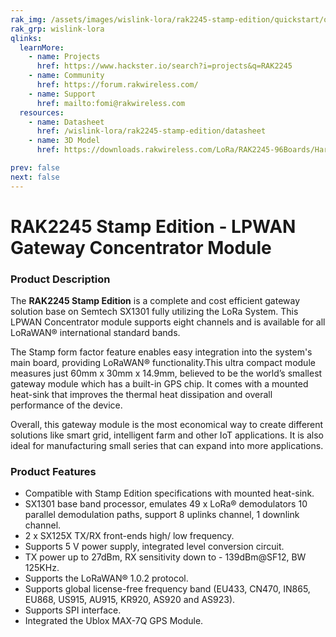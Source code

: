 ```yaml
---
rak_img: /assets/images/wislink-lora/rak2245-stamp-edition/quickstart/overview/RAK2245-stamp-edition.svg
rak_grp: wislink-lora
qlinks:
  learnMore:
    - name: Projects
      href: https://www.hackster.io/search?i=projects&q=RAK2245
    - name: Community
      href: https://forum.rakwireless.com/
    - name: Support
      href: mailto:fomi@rakwireless.com
  resources:
    - name: Datasheet
      href: /wislink-lora/rak2245-stamp-edition/datasheet
    - name: 3D Model
      href: https://downloads.rakwireless.com/LoRa/RAK2245-96Boards/Hardware-Specification/RAK2245_96Boards-3D-File.zip

prev: false
next: false
---
```


# RAK2245 Stamp Edition - LPWAN Gateway Concentrator Module

<rk-img
  src="/assets/images/wislink-lora/rak2245-stamp-edition/datasheet/overview/r8b1kuz7nsyovmac80kq.png"
  width="60%"
  caption="RAK2245 Stamp Edition"
/>

### Product Description

The **RAK2245 Stamp Edition** is a complete and cost efficient gateway solution base on Semtech SX1301 fully utilizing the LoRa System. This LPWAN Concentrator module supports eight channels and is available for all LoRaWAN® international standard bands.

The Stamp form factor feature enables easy integration into the system's main board, providing LoRaWAN® functionality.This ultra compact module measures just 60mm x 30mm x 14.9mm, believed to be the world’s smallest gateway module which has a built-in GPS chip. It comes with a mounted heat-sink that improves the thermal heat dissipation and overall performance of the device.

Overall, this gateway module is the most economical way to create different solutions like smart grid, intelligent farm and other IoT applications. It is also ideal for manufacturing small series that can expand into more applications.

<rk-btn
  src="../quickstart/"
  label="Get Started with RAK2245 Stamp Edition - LPWAN Gateway Concentrator Module"
/>

<rk-quick-links :params="$frontmatter.qlinks" />

### Product Features

- Compatible with Stamp Edition specifications with mounted heat-sink.
- SX1301 base band processor, emulates 49 x LoRa® demodulators 10 parallel demodulation paths, support 8 uplinks channel, 1 downlink channel.
- 2 x SX125X TX/RX front-ends high/ low frequency.
- Supports 5 V power supply, integrated level conversion circuit.
- TX power up to 27dBm, RX sensitivity down to - 139dBm@SF12, BW 125KHz.
- Supports the LoRaWAN® 1.0.2 protocol.
- Supports global license-free frequency band (EU433, CN470, IN865, EU868, US915, AU915, KR920, AS920 and AS923).
- Supports SPI interface.
- Integrated the Ublox MAX-7Q GPS Module.

<rk-btn
  src="https://store.rakwireless.com/products/rak2245-stamp-edition"
  label="Buy a RAK2245 Stamp Edition - LPWAN Gateway Concentrator Module"
  _blank
/>
